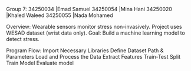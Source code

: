 Group 7:
34250034 |Emad Samuel
34250054 |Mina Hani
34250020 |Khaled Waleed
34250055 |Nada Mohamed

Overview:
Wearable sensors monitor stress non-invasively.
Project uses WESAD dataset (wrist data only).
Goal: Build a machine learning model to detect stress.

Program Flow:
Import Necessary Libraries 
Define Dataset Path & Parameters
Load and Process the Data
Extract Features
Train-Test Split
Train Model
Evaluate model
